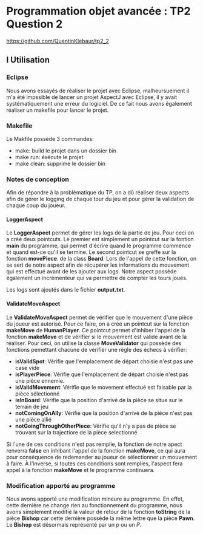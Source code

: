 # Programmation objet avancée : TP2 Question 2

https://github.com/QuentinKlebaur/tp2_2

## I Utilisation

### Eclipse

Nous avons essayés de réaliser le projet avec Eclipse, malheursuement il m'a été impssible de lancer un projet AspectJ avec Eclipse, il y avait systématiquement une erreur du logiciel.
De ce fait nous avons également réaliser un makefile pour lancer le projet.

### Makefile

Le Makfile possède 3 commandes:
- make: build le projet dans un dossier bin
- make run: éxécute le projet
- make clean: supprime le dossier bin

### Notes de conception

Afin de répondre à la problématique du TP, on a dû réaliser deux aspects afin de gérer le logging de chaque tour du jeu et pour gérer la validation de chaque coup du joueur.

#### LoggerAspect

Le **LoggerAspect** permet de gérer les logs de la partie de jeu. Pour ceci on a créé deux pointcuts. Le premier est simplement un pointcut sur la fontion **main** du programme, qui permet d'écrire quand le programme commence et quand est-ce qu'il se termine. Le second pointcut se greffe sur la fonction **movePiece**. de la class **Board**. Lors de l'appel de cette fonction, on se sert de notre aspect afin de récupérer les informations du mouvement qui est effectué avant de les ajouter aux logs. Notre aspect possède également un incrémenteur qui va permettre de compter les tours joués.

Les logs sont ajoutés dans le fichier **output.txt**.

#### ValidateMoveAspect

Le **ValidateMoveAspect** permet de vérifier que le mouvement d'une pièce du joueur est autorisé. Pour ce faire, on a créé un pointcut sur la fonction **makeMove** de **HumanPlayer**. Ce pointcut permet d'inhiber l'appel de la fonction **makeMove** et de vérifier si le mouvement est valide avant de la réaliser. Pour ceci, on utilise la classe **MoveValidator** qui possède des fonctions pemettant chacune de vérifier une règle des échecs à vérifier:
- **isValidSpot**: Vérifie que l'emplacement de départ choisie n'est pas une case vide
- **isPlayerPiece**: Vérifie que l'emplacement de départ choisie n'est pas une pièce ennemie.
- **isValidMovement**: Vérifie que le movement effectué est faisable par la pièce sélectionné
- **isInBoard**: Vérifie que la position d'arrivé de la pièce se situe sur le terrain de jeu
- **notComingOnAlly**: Vérifie que la position d'arrivé de la pièce n'est pas une pièce allié
- **notGoingThroughOtherPiece**: Vérifie qu'il n'y a pas de pièce se trouvant sur la trajectiore de la pièce selectionné

Si l'une de ces conditions n'est pas remplie, la fonction de notre apect renverra **false** en inhibant l'appel de la fonction **makeMove**, ce qui aura pour conséquence de redemander au joueur de sélectionner un mouvement à faire.
À l'inverse, si toutes ces conditions sont remplies, l'aspect fera appel à la fonction **makeMove** et le programme continuera.

### Modification apporté au programme

Nous avons apporté une modification mineure au programme. En effet, cette dernière ne change rien au fonctionnement du programme, nous avons simplement modifié la valeur de retour de la fonction **toString** de la pièce **Bishop** car cette dernière possède la même lettre que la pièce **Pawn**. Le **Bishop** est désormais représenté par un *p* ou un *P*.